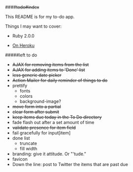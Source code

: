 ####~~todo#index~~

This README is for my to-do app.

Things I may want to cover:

* Ruby 2.0.0

* [On Heroku](http://arcane-ridge-2246.herokuapp.com/)

#####left to do

* ~~AJAX for removing items from the list~~
* ~~AJAX for adding items to 'Done' list~~
* ~~less generic date picker~~
* ~~Action Mailer for daily reminder of things to do~~
* prettify
	* fonts
	* colors
	* background-image?
* ~~move form into a partial~~
* ~~clear form after submit~~
* ~~keep items due today in the To Do directory~~
* fade flash out after a set amount of time
* ~~validate presence for item field~~
* fail gracefully for input[item]
* done list
	* truncate
	* fill width
* branding: give it attitude. Or "'tude."
* favicon
* Down the line: post to Twitter the items that are past due